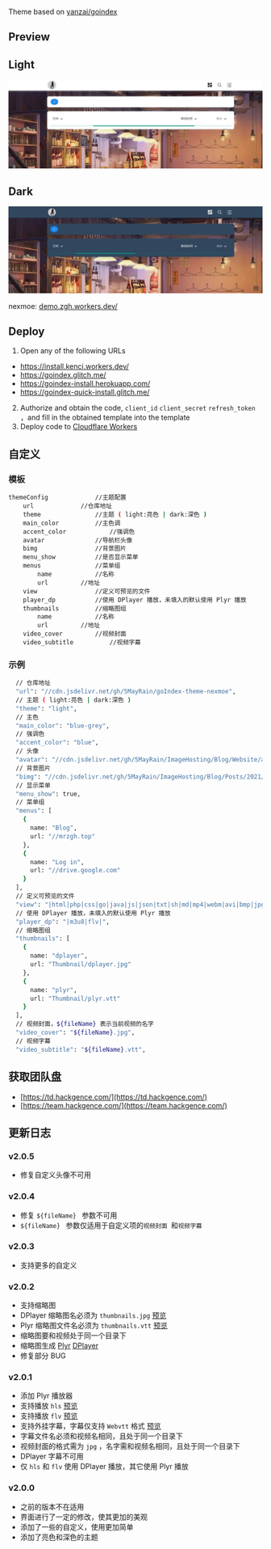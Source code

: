 <!-- # GoIndex-theme-nexmoe -->

Theme based on [yanzai/goindex](https://github.com/yanzai/goindex)


## Preview
## Light
![light](https://raw.githubusercontent.com/james00000007/goIndex-theme-nexmoe/master/screenshot/light.jpg)

## Dark
![dark](https://raw.githubusercontent.com/james00000007/goIndex-theme-nexmoe/master/screenshot/dark.jpg)

nexmoe:  [demo.zgh.workers.dev/](https://demo.zgh.workers.dev/)

## Deploy
1. Open any of the following URLs
- https://install.kenci.workers.dev/
- https://goindex.glitch.me/
- https://goindex-install.herokuapp.com/
- https://goindex-quick-install.glitch.me/
2. Authorize and obtain the code, `client_id` `client_secret` `refresh_token` ，and fill in the obtained template into the template
3. Deploy code to [Cloudflare Workers](https://www.cloudflare.com/)

## 自定义
### 模板
```bash
themeConfig				//主题配置
	url				//仓库地址
	theme				//主题 ( light:亮色 | dark:深色 )
	main_color			//主色调
	accent_color			//强调色
	avatar				//导航栏头像
	bimg				//背景图片
	menu_show			//是否显示菜单
	menus				//菜单组
		name			//名称
		url			//地址
	view				//定义可预览的文件
	player_dp			//使用 DPlayer 播放，未填入的默认使用 Plyr 播放
	thumbnails			//缩略图组
		name			//名称
		url			//地址
	video_cover			//视频封面
	video_subtitle			//视频字幕
```

### 示例
```bash
  // 仓库地址
  "url": "//cdn.jsdelivr.net/gh/5MayRain/goIndex-theme-nexmoe",
  // 主题 ( light:亮色 | dark:深色 )
  "theme": "light", 
  // 主色
  "main_color": "blue-grey",
  // 强调色
  "accent_color": "blue",
  // 头像
  "avatar": "//cdn.jsdelivr.net/gh/5MayRain/ImageHosting/Blog/Website/avatar.png",
  // 背景图片
  "bimg": "//cdn.jsdelivr.net/gh/5MayRain/ImageHosting/Blog/Posts/2021/07/20/cover_01.jpg",
  // 显示菜单
  "menu_show": true,
  // 菜单组
  "menus": [
    {
      name: "Blog",
      url: "//mrzgh.top"
    },
    {
      name: "Log in",
      url: "//drive.google.com"
    }
  ],
  // 定义可预览的文件
  "view": "|html|php|css|go|java|js|json|txt|sh|md|mp4|webm|avi|bmp|jpg|jpeg|png|gif|m4a|mp3|flac|wav|ogg|mpg|mpeg|mkv|rm|rmvb|mov|wmv|asf|ts|flv|m3u8|",
  // 使用 DPlayer 播放，未填入的默认使用 Plyr 播放
  "player_dp": "|m3u8|flv|",
  // 缩略图组
  "thumbnails": [
    {
      name: "dplayer",
      url: "Thumbnail/dplayer.jpg"
    },
    {
      name: "plyr",
      url: "Thumbnail/plyr.vtt"
    }
  ],
  // 视频封面，${fileName} 表示当前视频的名字
  "video_cover": "${fileName}.jpg",
  // 视频字幕
  "video_subtitle": "${fileName}.vtt",
```

## 获取团队盘
- [https://td.hackgence.com/](https://td.hackgence.com/)
- [https://team.hackgence.com/](https://team.hackgence.com/)

## 更新日志
### v2.0.5
- 修复自定义头像不可用

### v2.0.4
- 修复 `${fileName} ` 参数不可用
- `${fileName} ` 参数仅适用于自定义项的`视频封面 `和`视频字幕 `

### v2.0.3
- 支持更多的自定义

### v2.0.2
- 支持缩略图
- DPlayer 缩略图名必须为 `thumbnails.jpg` [预览](https://demo.zgh.workers.dev/1:/Video/Live/%E5%8D%97%E6%9D%A1%E7%88%B1%E4%B9%83%20-%20Only%20My%20Railgun/%E5%8D%97%E6%9D%A1%E7%88%B1%E4%B9%83%20-%20Only%20My%20Railgun.flv?a=view)
- Plyr 缩略图文件名必须为 `thumbnails.vtt` [预览](https://demo.zgh.workers.dev/1:/Video/Live/%E5%8D%97%E6%9D%A1%E7%88%B1%E4%B9%83%20-%20Only%20My%20Railgun/%E5%8D%97%E6%9D%A1%E7%88%B1%E4%B9%83%20-%20Only%20My%20Railgun.mp4?a=view)
- 缩略图要和视频处于同一个目录下
- 缩略图生成 [Plyr](https://github.com/radiantmediaplayer/rmp-create-vtt-thumbnails) [DPlayer](https://github.com/MoePlayer/DPlayer-thumbnails)
- 修复部分 BUG

### v2.0.1
- 添加 Plyr 播放器
- 支持播放 `hls` [预览](https://demo.zgh.workers.dev/1:/Video/Live/LiSA%20-%20Rising%20Hope/LiSA%20-%20Rising%20Hope.m3u8?a=view)
- 支持播放 `flv` [预览](https://demo.zgh.workers.dev/1:/Video/Live/%E5%8D%97%E6%9D%A1%E7%88%B1%E4%B9%83%20-%20Only%20My%20Railgun/%E5%8D%97%E6%9D%A1%E7%88%B1%E4%B9%83%20-%20Only%20My%20Railgun.flv?a=view)
- 支持外挂字幕，字幕仅支持 `Webvtt` 格式 [预览](https://demo.zgh.workers.dev/1:/Video/Movie/%E9%A6%99%E6%B8%AF/%E6%91%A9%E7%99%BB%E4%BB%99%E5%B1%A5%E5%A5%87%E7%BC%98/%E6%91%A9%E7%99%BB%E4%BB%99%E5%B1%A5%E5%A5%87%E7%BC%98.mp4?a=view)
- 字幕文件名必须和视频名相同，且处于同一个目录下
- 视频封面的格式需为 `jpg` ，名字需和视频名相同，且处于同一个目录下
- DPlayer 字幕不可用
- 仅 `hls` 和 `flv` 使用 DPlayer 播放，其它使用 Plyr 播放 

### v2.0.0
- 之前的版本不在适用
- 界面进行了一定的修改，使其更加的美观
- 添加了一些的自定义，使用更加简单
- 添加了亮色和深色的主题

